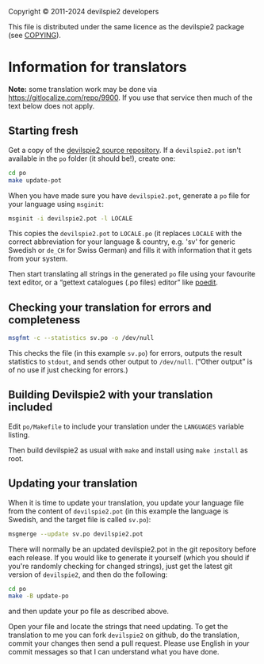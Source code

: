 Copyright © 2011-2024 devilspie2 developers

This file is distributed under the same licence as the devilspie2 package
(see [COPYING](COPYING)).

# Information for translators

**Note:** some translation work may be done via
https://gitlocalize.com/repo/9900. If you use that service then much of the
text below does not apply.

## Starting fresh

Get a copy of the [devilspie2 source repository](https://github.com/dsalt/devilspie2).
If a `devilspie2.pot` isn't available in the `po` folder (it should be!),
create one:

```sh
cd po
make update-pot
```

When you have made sure you have `devilspie2.pot`, generate a `po` file for
your language using `msginit`:

```sh
msginit -i devilspie2.pot -l LOCALE
```

This copies the `devilspie2.pot` to `LOCALE.po` (it replaces `LOCALE` with
the correct abbreviation for your language & country, e.g. 'sv' for generic
Swedish or `de_CH` for Swiss German) and fills it with information that it
gets from your system.

Then start translating all strings in the generated `po` file using your
favourite text editor, or a “gettext catalogues (.po files) editor” like
[poedit](http://www.poedit.net/).


## Checking your translation for errors and completeness

```sh
msgfmt -c --statistics sv.po -o /dev/null
```

This checks the file (in this example `sv.po`) for errors, outputs the
result statistics to `stdout`, and sends other output to `/dev/null`. (“Other
output” is of no use if just checking for errors.)


## Building Devilspie2 with your translation included

Edit `po/Makefile` to include your translation under the `LANGUAGES`
variable listing.

Then build devilspie2 as usual with `make` and install using `make install`
as root.


## Updating your translation

When it is time to update your translation, you update your language file
from the content of `devilspie2.pot` (in this example the language is
Swedish, and the target file is called `sv.po`):

```sh
msgmerge --update sv.po devilspie2.pot
```

There will normally be an updated devilspie2.pot in the git repository
before each release. If you would like to generate it yourself (which you
should if you're randomly checking for changed strings), just get the latest
git version of `devilspie2`, and then do the following:

```sh
cd po
make -B update-po
```

and then update your po file as described above.

Open your file and locate the strings that need updating. To get the
translation to me you can fork `devilspie2` on github, do the translation,
commit your changes then send a pull request. Please use English in your
commit messages so that I can understand what you have done.
